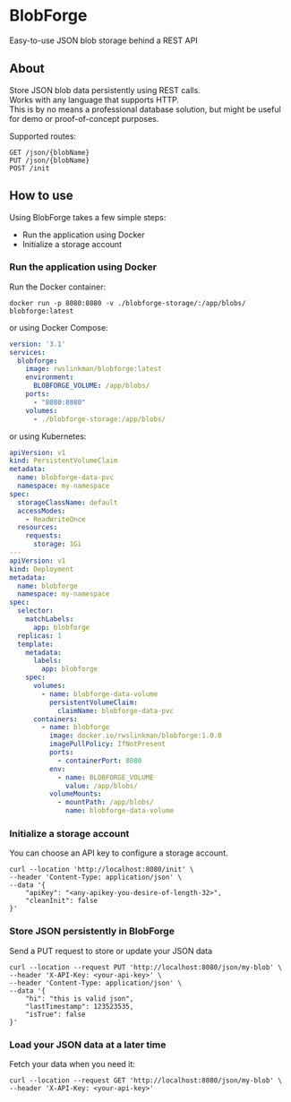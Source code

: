 # BlobForge
Easy-to-use JSON blob storage behind a REST API   

## About
Store JSON blob data persistently using REST calls.   
Works with any language that supports HTTP.   
This is by no means a professional database solution, but might be useful for demo or proof-of-concept purposes.   

Supported routes:
```
GET /json/{blobName}
PUT /json/{blobName}
POST /init
```

## How to use 
Using BlobForge takes a few simple steps:
- Run the application using Docker
- Initialize a storage account

### Run the application using Docker
Run the Docker container:
```shell
docker run -p 8080:8080 -v ./blobforge-storage/:/app/blobs/ blobforge:latest 
```

or using Docker Compose: 
```yaml
version: '3.1'
services:
  blobforge:
    image: rwslinkman/blobforge:latest
    environment:
      BLOBFORGE_VOLUME: /app/blobs/
    ports:
      - "8080:8080"
    volumes:
      - ./blobforge-storage:/app/blobs/
```

or using Kubernetes:
```yaml
apiVersion: v1
kind: PersistentVolumeClaim
metadata:
  name: blobforge-data-pvc
  namespace: my-namespace
spec:
  storageClassName: default
  accessModes:
    - ReadWriteOnce
  resources:
    requests:
      storage: 1Gi
---
apiVersion: v1
kind: Deployment
metadata:
  name: blobforge
  namespace: my-namespace
spec:
  selector:
    matchLabels:
      app: blobforge
  replicas: 1
  template:
    metadata:
      labels:
        app: blobforge
    spec:
      volumes:
        - name: blobforge-data-volume
          persistentVolumeClaim:
            claimName: blobforge-data-pvc
      containers:
        - name: blobforge
          image: docker.io/rwslinkman/blobforge:1.0.0
          imagePullPolicy: IfNotPresent
          ports:
            - containerPort: 8080
          env:
            - name: BLOBFORGE_VOLUME
              value: /app/blobs/
          volumeMounts:
            - mountPath: /app/blobs/
              name: blobforge-data-volume
```

### Initialize a storage account 
You can choose an API key to configure a storage account.   

```shell
curl --location 'http://localhost:8080/init' \
--header 'Content-Type: application/json' \
--data '{
    "apiKey": "<any-apikey-you-desire-of-length-32>",
    "cleanInit": false
}'
```

### Store JSON persistently in BlobForge
Send a PUT request to store or update your JSON data

```shell
curl --location --request PUT 'http://localhost:8080/json/my-blob' \
--header 'X-API-Key: <your-api-key>' \
--header 'Content-Type: application/json' \
--data '{
    "hi": "this is valid json",
    "lastTimestamp": 123523535,
    "isTrue": false
}'
```

### Load your JSON data at a later time
Fetch your data when you need it: 

```shell
curl --location --request GET 'http://localhost:8080/json/my-blob' \
--header 'X-API-Key: <your-api-key>'
```